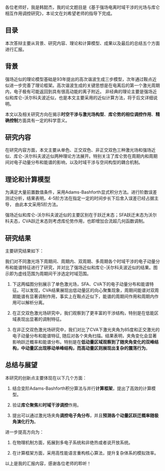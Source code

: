 各位老师好，我是韩懿杰，我的论文题目是《基于强场电离时域干涉的光场与库仑相互作用调控研究》，本论文在刘希望老师的指导下完成。

## 目录

本次答辩主要从背景、研究内容、理论和计算模型、成果以及最后的总结五个方面进行汇报。

## 背景

强场近似的理论模型基础是93年提出的高次谐波生成三步模型，次年通过鞍点近似进一步完善了理论框架。高次谐波生成的关键思想是在电离后的第一个激光周期内，电子极有可能返回到具有很高动能的离子附近。
非经典的理论主要是强场近似和库仑-沃尔科夫波近似，也是本文主要采用的近似计算方法，将于后文详细说明。

本文以及相关研究方向在揭示**时空干涉与激光场构型**、**库仑势的相位调控作用**、**精确控制**方面具有一定的科学意义。

## 研究内容

在研究内容方面，本文主要从单色、正交双色、非正交双色三种激光场和强场近似、库仑-沃尔科夫波近似两种理论方法展开。特别关注了库仑势在周期内和周期间对电子动量分布和能谱的影响，以及时域干涉与空间构型的耦合机制。

## 理论和计算模型

为满足大量前置数值条件，采用Adams-Bashforth显式积分方法。进行阶数误差测试分析，结果表明，4-5阶方法在指定一定的时间步长下后舍入误差已经占据主导， 由此本文采用5阶方法。

强场近似和库仑-沃尔科夫波近似的主要区别在于跃迁末态；SFA跃迁末态为沃尔科夫态，CVA跃迁末态则考虑库伦势作用，也即增加合流超几何函数调制。

## 研究结果

主要研究结果如下：

我们对不同激光场下周期间、周期内、双周期、多周期各个时域干涉的电子动量分布和能谱特征进行了研究，并对比了强场近似和库仑-沃尔科夫波近似的结果。图示即为虚线范围为周期间干涉选定时域范围。

1. 下这两幅图分别展示了单色激光场，SFA、CVA下的电子动量分布和能谱特征。可以发现，CVA结果展现出低动量区的向心聚集现象，周期间能谱对双周期能谱有显著调制作用，事实上在鞍点近似下，能谱的周期间作用和周期内作用可以解析分离。

2. 在正交双色激光场研究中，我们观察到了更丰富的干涉结构，特别是在低能区域表现出显著的调制特征。

3. 在非正交双色激光场研究中，我们对比了CVA下激光夹角为85度和正交激光的电子动量分布和能谱特征, 随后对各个夹角扫描。结果表明，夹角变化会显著影响跃迁概率和能谱分布。特别是在**低动量区域观察到了随夹角变化的双峰结构，中动量区出现移动单峰结构，而高动量区则展现出复杂的震荡行为**。

## 总结与展望

本研究的创新点主要体现在以下几个方面：

1. 结合变阶Adams-Bashforth积分算法与并行**计算框架**，提出了高效的计算模型。

2. 验证**库仑聚焦**和**时域干涉调控**作用。

3. 提出可以通过激光场夹角**调控电子角分布**，并且**预测各个动量区跃迁概率随极角演化行为**。

进一步提高方向为：

1. 在物理机制方面，拓展到多电子系统和非绝热或者说开放系统。

2. 在计算框架方面，采用高性能语言重构核心算法，提升复杂体系的模拟效率。

以上是我的汇报内容，感谢各位老师的聆听！